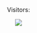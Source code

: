 <!DOCTYPE html>
<html lang="en">
<head>
    <meta charset="UTF-8">
    <meta name="viewport" content="width=device-width, initial-scale=1.0">
    
</head>
<body>
    <div align= "center">
  <p>Visitors:</p>
  <img src="https://i.postimg.cc/VsT25Jf0/arbolnavidad.jpg">
</div>
  
</body>
</html>
